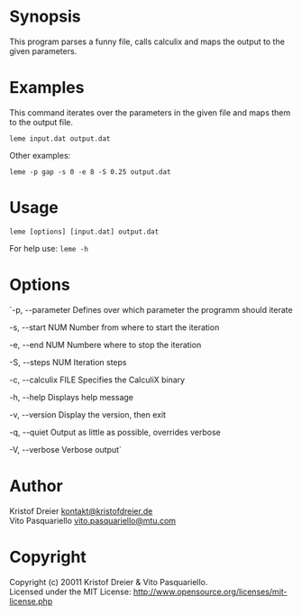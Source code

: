 # Synopsis 
   This program parses a funny file, calls calculix and maps the output to the given parameters.

# Examples
   This command iterates over the parameters in the given file and maps them to the output file.

   `leme input.dat output.dat`

   Other examples:

   `leme -p gap -s 0 -e 8 -S 0.25 output.dat`

# Usage 
   `leme [options] [input.dat] output.dat`

   For help use: `leme -h`

# Options
`-p, --parameter      Defines over which parameter the programm should iterate

-s, --start NUM      Number from where to start the iteration

-e, --end NUM        Numbere where to stop the iteration

-S, --steps NUM      Iteration steps

-c, --calculix FILE  Specifies the CalculiX binary

-h, --help           Displays help message

-v, --version        Display the version, then exit

-q, --quiet          Output as little as possible, overrides verbose

-V, --verbose        Verbose output`

# Author
   Kristof Dreier <kontakt@kristofdreier.de>  
   Vito Pasquariello <vito.pasquariello@mtu.com>

# Copyright
   Copyright (c) 20011 Kristof Dreier & Vito Pasquariello.  
   Licensed under the MIT License: <http://www.opensource.org/licenses/mit-license.php>